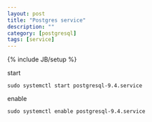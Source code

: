 ```yaml
---
layout: post
title: "Postgres service"
description: ""
category: [postgresql]
tags: [service]
---
```

{% include JB/setup %}

start

    sudo systemctl start postgresql-9.4.service

enable

    sudo systemctl enable postgresql-9.4.service
